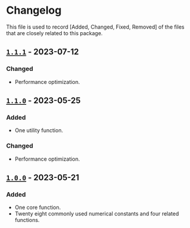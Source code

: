 # Changelog

This file is used to record [Added, Changed, Fixed, Removed] of the files that are closely related to this package.

## [`1.1.1`](https://www.npmjs.com/package/@projectleo/tickerjs/v/1.1.1) - 2023-07-12

### Changed

- Performance optimization.

## [`1.1.0`](https://www.npmjs.com/package/@projectleo/tickerjs/v/1.1.0) - 2023-05-25

### Added

- One utility function.

### Changed

- Performance optimization.

## [`1.0.0`](https://www.npmjs.com/package/@projectleo/tickerjs/v/1.0.0) - 2023-05-21

### Added

- One core function.
- Twenty eight commonly used numerical constants and four related functions.
